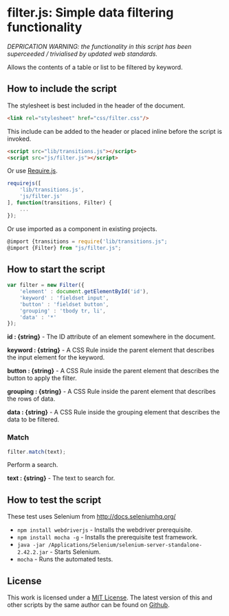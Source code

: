 # filter.js: Simple data filtering functionality

*DEPRICATION WARNING: the functionality in this script has been superceeded / trivialised by updated web standards.*

Allows the contents of a table or list to be filtered by keyword.

## How to include the script

The stylesheet is best included in the header of the document.

```html
<link rel="stylesheet" href="css/filter.css"/>
```

This include can be added to the header or placed inline before the script is invoked.

```html
<script src="lib/transitions.js"></script>
<script src="js/filter.js"></script>
```

Or use [Require.js](https://requirejs.org/).

```js
requirejs([
	'lib/transitions.js',
	'js/filter.js'
], function(transitions, Filter) {
	...
});
```

Or use imported as a component in existing projects.

```js
@import {transitions = require('lib/transitions.js";
@import {Filter} from "js/filter.js";
```

## How to start the script

```javascript
var filter = new Filter({
	'element' : document.getElementById('id'),
	'keyword' : 'fieldset input',
	'button' : 'fieldset button',
	'grouping' : 'tbody tr, li',
	'data' : '*'
});
```

**id : {string}** - The ID attribute of an element somewhere in the document.

**keyword : {string}** - A CSS Rule inside the parent element that describes the input element for the keyword.

**button : {string}** - A CSS Rule inside the parent element that describes the button to apply the filter.

**grouping : {string}** - A CSS Rule inside the parent element that describes the rows of data.

**data : {string}** - A CSS Rule inside the grouping element that describes the data to be filtered.

### Match

```javascript
filter.match(text);
```

Perform a search.

**text : {string}** - The text to search for.

## How to test the script

These test uses Selenium from http://docs.seleniumhq.org/

+ `npm install webdriverjs` - Installs the webdriver prerequisite.
+ `npm install mocha -g` - Installs the prerequisite test framework.
+ `java -jar /Applications/Selenium/selenium-server-standalone-2.42.2.jar` - Starts Selenium.
+ `mocha` - Runs the automated tests.

## License

This work is licensed under a [MIT License](https://opensource.org/licenses/MIT). The latest version of this and other scripts by the same author can be found on [Github](https://github.com/WoollyMittens).
